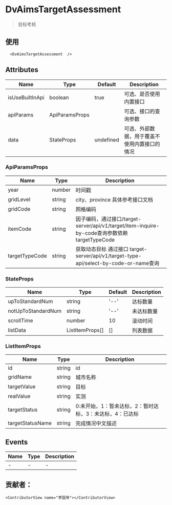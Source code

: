 # DvAimsTargetAssessment

> 目标考核

## 使用

```vue
  <DvAimsTargetAssessment  />
```

## Attributes
| Name | Type   | Default | Description |
| --- |--------|---------|-------------|
| isUseBuiltInApi | boolean | true | 可选、是否使用内置接口 |
| apiParams | ApiParamsProps |   | 可选、接口的查询参数 |
| data | StateProps | undefined | 可选、外部数据，用于覆盖不使用内置接口的情况 |

### ApiParamsProps
| Name | Type | Description |
| --- |--------|---------|
| year | number | 时间戳 |
| gridLevel | string | city、province 具体参考接口文档 |
| gridCode | string | 网格编码 |
| itemCode | string | 因子编码，通过接口/target-server/api/v1/target/item-inquire-by-code查询参数依赖targetTypeCode |
| targetTypeCode | string | 获取动态目标 通过接口 target-server/api/v1/target-type-api/select-by-code-or-name查询 | 

### StateProps
| Name | Type   | Default | Description |
| --- |--------|---------|-------------|
| upToStandardNum | string | '--' | 达标数量 |
| notUpToStandardNum | string | '--' | 未达标数量 |
| scrollTime | number | 10 | 滚动时间 |
| listData | ListItemProps[] | [] | 列表数据 |

### ListItemProps
| Name | Type   | Description |
| --- |--------|---------|
| id | string | id |
| gridName | string | 城市名称 |
| targetValue | string | 目标 |
| realValue | string | 实测 |
| targetStatus | string | 0:未开始，1：暂未达标，2：暂时达标，3：未达标，4：已达标  |
| targetStatusName | string | 完成情况中文描述 |

## Events

| Name | Type | Description |
| --- | --- |-------------|
| - | - | - |

## 贡献者：

```vue
<ContributorView name="李国帝"></ContributorView>
```
